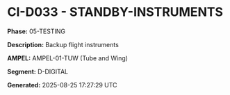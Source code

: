 # CI-D033 - STANDBY-INSTRUMENTS

**Phase:** 05-TESTING

**Description:** Backup flight instruments

**AMPEL:** AMPEL-01-TUW (Tube and Wing)

**Segment:** D-DIGITAL

**Generated:** 2025-08-25 17:27:29 UTC
